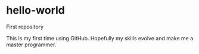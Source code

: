 # hello-world

First repository

This is my first time using GitHub. Hopefully my skills evolve and make me a master programmer.
